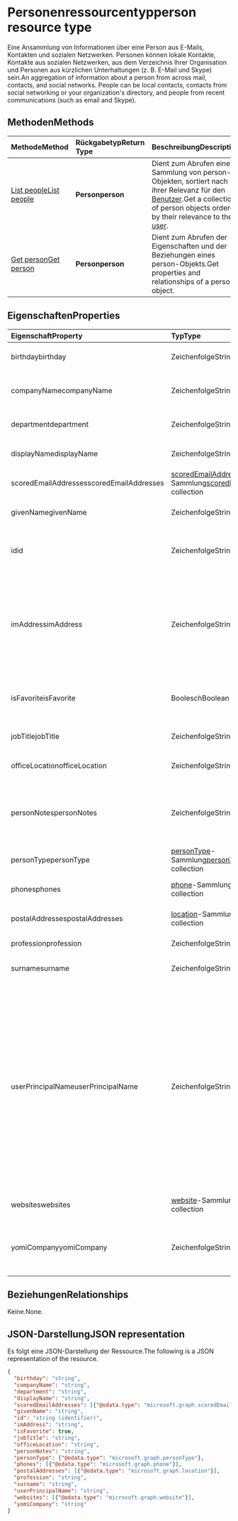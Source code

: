 # <a name="person-resource-type"></a><span data-ttu-id="0fe04-101">Personenressourcentyp</span><span class="sxs-lookup"><span data-stu-id="0fe04-101">person resource type</span></span>

<span data-ttu-id="0fe04-p101">Eine Ansammlung von Informationen über eine Person aus E-Mails, Kontakten und sozialen Netzwerken. Personen können lokale Kontakte, Kontakte aus sozialen Netzwerken, aus dem Verzeichnis Ihrer Organisation und Personen aus kürzlichen Unterhaltungen (z. B. E-Mail und Skype) sein.</span><span class="sxs-lookup"><span data-stu-id="0fe04-p101">An aggregation of information about a person from across mail, contacts, and social networks. People can be local contacts, contacts from social networking or your organization's directory, and people from recent communications (such as email and Skype).</span></span>

## <a name="methods"></a><span data-ttu-id="0fe04-104">Methoden</span><span class="sxs-lookup"><span data-stu-id="0fe04-104">Methods</span></span>

| <span data-ttu-id="0fe04-105">Methode</span><span class="sxs-lookup"><span data-stu-id="0fe04-105">Method</span></span>           | <span data-ttu-id="0fe04-106">Rückgabetyp</span><span class="sxs-lookup"><span data-stu-id="0fe04-106">Return Type</span></span>    |<span data-ttu-id="0fe04-107">Beschreibung</span><span class="sxs-lookup"><span data-stu-id="0fe04-107">Description</span></span>|
|:---------------|:--------|:----------|
|[<span data-ttu-id="0fe04-108">List people</span><span class="sxs-lookup"><span data-stu-id="0fe04-108">List people</span></span>](../api/user_list_people.md) | <span data-ttu-id="0fe04-109">**Person**</span><span class="sxs-lookup"><span data-stu-id="0fe04-109">**person**</span></span> |<span data-ttu-id="0fe04-110">Dient zum Abrufen einer Sammlung von person-Objekten, sortiert nach ihrer Relevanz für den [Benutzer](../resources/user.md).</span><span class="sxs-lookup"><span data-stu-id="0fe04-110">Get a collection of person objects ordered by their relevance to the [user](../resources/user.md).</span></span>|
|[<span data-ttu-id="0fe04-111">Get person</span><span class="sxs-lookup"><span data-stu-id="0fe04-111">Get person</span></span>](../api/person_get.md) | <span data-ttu-id="0fe04-112">**Person**</span><span class="sxs-lookup"><span data-stu-id="0fe04-112">**person**</span></span> |<span data-ttu-id="0fe04-113">Dient zum Abrufen der Eigenschaften und der Beziehungen eines person-Objekts.</span><span class="sxs-lookup"><span data-stu-id="0fe04-113">Get properties and relationships of a person object.</span></span>|

## <a name="properties"></a><span data-ttu-id="0fe04-114">Eigenschaften</span><span class="sxs-lookup"><span data-stu-id="0fe04-114">Properties</span></span>
| <span data-ttu-id="0fe04-115">Eigenschaft</span><span class="sxs-lookup"><span data-stu-id="0fe04-115">Property</span></span>     | <span data-ttu-id="0fe04-116">Typ</span><span class="sxs-lookup"><span data-stu-id="0fe04-116">Type</span></span>   |<span data-ttu-id="0fe04-117">Beschreibung</span><span class="sxs-lookup"><span data-stu-id="0fe04-117">Description</span></span>|
|:---------------|:--------|:----------|
|<span data-ttu-id="0fe04-118">birthday</span><span class="sxs-lookup"><span data-stu-id="0fe04-118">birthday</span></span>|<span data-ttu-id="0fe04-119">Zeichenfolge</span><span class="sxs-lookup"><span data-stu-id="0fe04-119">String</span></span>|<span data-ttu-id="0fe04-120">Der Geburtstag der Person.</span><span class="sxs-lookup"><span data-stu-id="0fe04-120">The person's birthday.</span></span>|
|<span data-ttu-id="0fe04-121">companyName</span><span class="sxs-lookup"><span data-stu-id="0fe04-121">companyName</span></span>|<span data-ttu-id="0fe04-122">Zeichenfolge</span><span class="sxs-lookup"><span data-stu-id="0fe04-122">String</span></span>|<span data-ttu-id="0fe04-123">Der Name des Unternehmens der Person.</span><span class="sxs-lookup"><span data-stu-id="0fe04-123">The name of the person's company.</span></span>|
|<span data-ttu-id="0fe04-124">department</span><span class="sxs-lookup"><span data-stu-id="0fe04-124">department</span></span>|<span data-ttu-id="0fe04-125">Zeichenfolge</span><span class="sxs-lookup"><span data-stu-id="0fe04-125">String</span></span>|<span data-ttu-id="0fe04-126">Die Abteilung der Person.</span><span class="sxs-lookup"><span data-stu-id="0fe04-126">The person's department.</span></span>|
|<span data-ttu-id="0fe04-127">displayName</span><span class="sxs-lookup"><span data-stu-id="0fe04-127">displayName</span></span>|<span data-ttu-id="0fe04-128">Zeichenfolge</span><span class="sxs-lookup"><span data-stu-id="0fe04-128">String</span></span>|<span data-ttu-id="0fe04-129">Der Anzeigename der Person.</span><span class="sxs-lookup"><span data-stu-id="0fe04-129">The person's display name.</span></span>|
|<span data-ttu-id="0fe04-130">scoredEmailAddresses</span><span class="sxs-lookup"><span data-stu-id="0fe04-130">scoredEmailAddresses</span></span>|<span data-ttu-id="0fe04-131">[scoredEmailAddress](scoredemailaddress.md)-Sammlung</span><span class="sxs-lookup"><span data-stu-id="0fe04-131">[scoredEmailAddress](scoredemailaddress.md) collection</span></span>|<span data-ttu-id="0fe04-132">Die E-Mail-Adressen der Person.</span><span class="sxs-lookup"><span data-stu-id="0fe04-132">The person's email addresses.</span></span>|
|<span data-ttu-id="0fe04-133">givenName</span><span class="sxs-lookup"><span data-stu-id="0fe04-133">givenName</span></span>|<span data-ttu-id="0fe04-134">Zeichenfolge</span><span class="sxs-lookup"><span data-stu-id="0fe04-134">String</span></span>|<span data-ttu-id="0fe04-135">Der Vorname der Person.</span><span class="sxs-lookup"><span data-stu-id="0fe04-135">The person's given name.</span></span>|
|<span data-ttu-id="0fe04-136">id</span><span class="sxs-lookup"><span data-stu-id="0fe04-136">id</span></span>|<span data-ttu-id="0fe04-137">Zeichenfolge</span><span class="sxs-lookup"><span data-stu-id="0fe04-137">String</span></span>|<span data-ttu-id="0fe04-p102">Eindeutiger Bezeichner für die Person. Schreibgeschützt.</span><span class="sxs-lookup"><span data-stu-id="0fe04-p102">The person's unique identifier. Read-only.</span></span>|
|<span data-ttu-id="0fe04-140">imAddress</span><span class="sxs-lookup"><span data-stu-id="0fe04-140">imAddress</span></span>|<span data-ttu-id="0fe04-141">Zeichenfolge</span><span class="sxs-lookup"><span data-stu-id="0fe04-141">String</span></span>|<span data-ttu-id="0fe04-p103">Die VOIP-SIP-Adresse (Voice oder IP; Session Initiation Protocol) der Chatnachricht für den Benutzer. Schreibgeschützt.</span><span class="sxs-lookup"><span data-stu-id="0fe04-p103">The instant message voice over IP (VOIP) session initiation protocol (SIP) address for the user. Read-only.</span></span>|
|<span data-ttu-id="0fe04-144">isFavorite</span><span class="sxs-lookup"><span data-stu-id="0fe04-144">isFavorite</span></span>|<span data-ttu-id="0fe04-145">Boolesch</span><span class="sxs-lookup"><span data-stu-id="0fe04-145">Boolean</span></span>|<span data-ttu-id="0fe04-146">`true`, wenn der Benutzer diese Person als Favorit gekennzeichnet hat.</span><span class="sxs-lookup"><span data-stu-id="0fe04-146">`true` if the user has flagged this person as a favorite.</span></span>|
|<span data-ttu-id="0fe04-147">jobTitle</span><span class="sxs-lookup"><span data-stu-id="0fe04-147">jobTitle</span></span>|<span data-ttu-id="0fe04-148">Zeichenfolge</span><span class="sxs-lookup"><span data-stu-id="0fe04-148">String</span></span>|<span data-ttu-id="0fe04-149">Die Position der Person.</span><span class="sxs-lookup"><span data-stu-id="0fe04-149">The person's job title.</span></span>|
|<span data-ttu-id="0fe04-150">officeLocation</span><span class="sxs-lookup"><span data-stu-id="0fe04-150">officeLocation</span></span>|<span data-ttu-id="0fe04-151">Zeichenfolge</span><span class="sxs-lookup"><span data-stu-id="0fe04-151">String</span></span>|<span data-ttu-id="0fe04-152">Der Bürostandort der Person.</span><span class="sxs-lookup"><span data-stu-id="0fe04-152">The location of the person's office.</span></span>|
|<span data-ttu-id="0fe04-153">personNotes</span><span class="sxs-lookup"><span data-stu-id="0fe04-153">personNotes</span></span>|<span data-ttu-id="0fe04-154">Zeichenfolge</span><span class="sxs-lookup"><span data-stu-id="0fe04-154">String</span></span>|<span data-ttu-id="0fe04-155">Frei formatierbare Notizen, die der Benutzer zu dieser Person hinzugefügt hat.</span><span class="sxs-lookup"><span data-stu-id="0fe04-155">Free-form notes that the the user has taken about this person.</span></span>|
|<span data-ttu-id="0fe04-156">personType</span><span class="sxs-lookup"><span data-stu-id="0fe04-156">personType</span></span>|<span data-ttu-id="0fe04-157">[personType](persontype.md)-Sammlung</span><span class="sxs-lookup"><span data-stu-id="0fe04-157">[personType](persontype.md) collection</span></span>|<span data-ttu-id="0fe04-158">Der Personentyp.</span><span class="sxs-lookup"><span data-stu-id="0fe04-158">The type of person.</span></span>|
|<span data-ttu-id="0fe04-159">phones</span><span class="sxs-lookup"><span data-stu-id="0fe04-159">phones</span></span>|<span data-ttu-id="0fe04-160">[phone](phone.md)-Sammlung</span><span class="sxs-lookup"><span data-stu-id="0fe04-160">[phone](phone.md) collection</span></span>|<span data-ttu-id="0fe04-161">Die Telefonnummern der Person.</span><span class="sxs-lookup"><span data-stu-id="0fe04-161">The person's phone numbers.</span></span>|
|<span data-ttu-id="0fe04-162">postalAddresses</span><span class="sxs-lookup"><span data-stu-id="0fe04-162">postalAddresses</span></span>|<span data-ttu-id="0fe04-163">[location](location.md)-Sammlung</span><span class="sxs-lookup"><span data-stu-id="0fe04-163">[location](location.md) collection</span></span>|<span data-ttu-id="0fe04-164">Die Adressen der Person.</span><span class="sxs-lookup"><span data-stu-id="0fe04-164">The person's addresses.</span></span>|
|<span data-ttu-id="0fe04-165">profession</span><span class="sxs-lookup"><span data-stu-id="0fe04-165">profession</span></span>|<span data-ttu-id="0fe04-166">Zeichenfolge</span><span class="sxs-lookup"><span data-stu-id="0fe04-166">String</span></span>|<span data-ttu-id="0fe04-167">Der Beruf der Person.</span><span class="sxs-lookup"><span data-stu-id="0fe04-167">The person's profession.</span></span>|
|<span data-ttu-id="0fe04-168">surname</span><span class="sxs-lookup"><span data-stu-id="0fe04-168">surname</span></span>|<span data-ttu-id="0fe04-169">Zeichenfolge</span><span class="sxs-lookup"><span data-stu-id="0fe04-169">String</span></span>|<span data-ttu-id="0fe04-170">Der Nachname der Person.</span><span class="sxs-lookup"><span data-stu-id="0fe04-170">The person's surname.</span></span>|
|<span data-ttu-id="0fe04-171">userPrincipalName</span><span class="sxs-lookup"><span data-stu-id="0fe04-171">userPrincipalName</span></span>|<span data-ttu-id="0fe04-172">Zeichenfolge</span><span class="sxs-lookup"><span data-stu-id="0fe04-172">String</span></span>|<span data-ttu-id="0fe04-p104">Der Benutzerprinzipalname der Person. Der UPN ist ein Anmeldename der Person im Internetformat, der auf dem Internetstandard [RFC 822](http://www.ietf.org/rfc/rfc0822.txt) basiert. Gemäß der Konvention sollte er dem E-Mail-Namen der Person zugeordnet sein. Das allgemeine Format lautet alias@domäne.</span><span class="sxs-lookup"><span data-stu-id="0fe04-p104">The user principal name (UPN) of the person. The UPN is an Internet-style login name for the person based on the Internet standard [RFC 822](http://www.ietf.org/rfc/rfc0822.txt). By convention, this should map to the person's email name. The general format is alias@domain.</span></span>|
|<span data-ttu-id="0fe04-177">websites</span><span class="sxs-lookup"><span data-stu-id="0fe04-177">websites</span></span>|<span data-ttu-id="0fe04-178">[website](website.md)-Sammlung</span><span class="sxs-lookup"><span data-stu-id="0fe04-178">[website](website.md) collection</span></span>|<span data-ttu-id="0fe04-179">Die Websites der Person.</span><span class="sxs-lookup"><span data-stu-id="0fe04-179">The person's websites.</span></span>|
|<span data-ttu-id="0fe04-180">yomiCompany</span><span class="sxs-lookup"><span data-stu-id="0fe04-180">yomiCompany</span></span>|<span data-ttu-id="0fe04-181">Zeichenfolge</span><span class="sxs-lookup"><span data-stu-id="0fe04-181">String</span></span>|<span data-ttu-id="0fe04-182">Der phonetische japanische Firmenname des Unternehmens der Person.</span><span class="sxs-lookup"><span data-stu-id="0fe04-182">The phonetic Japanese name of the person's company.</span></span>|

## <a name="relationships"></a><span data-ttu-id="0fe04-183">Beziehungen</span><span class="sxs-lookup"><span data-stu-id="0fe04-183">Relationships</span></span>
<span data-ttu-id="0fe04-184">Keine.</span><span class="sxs-lookup"><span data-stu-id="0fe04-184">None.</span></span>


## <a name="json-representation"></a><span data-ttu-id="0fe04-185">JSON-Darstellung</span><span class="sxs-lookup"><span data-stu-id="0fe04-185">JSON representation</span></span>

<span data-ttu-id="0fe04-186">Es folgt eine JSON-Darstellung der Ressource.</span><span class="sxs-lookup"><span data-stu-id="0fe04-186">The following is a JSON representation of the resource.</span></span>

<!-- {
  "blockType": "resource",
  "optionalProperties": [

  ],
  "@odata.type": "microsoft.graph.person"
}-->

```json
{
  "birthday": "string",
  "companyName": "string",
  "department": "string",
  "displayName": "string",
  "scoredEmailAddresses": [{"@odata.type": "microsoft.graph.scoredEmailAddress"}],
  "givenName": "string",
  "id": "string (identifier)",
  "imAddress": "string",
  "isFavorite": true,
  "jobTitle": "string",
  "officeLocation": "string",
  "personNotes": "string",
  "personType": {"@odata.type": "microsoft.graph.personType"},
  "phones": [{"@odata.type": "microsoft.graph.phone"}],
  "postalAddresses": [{"@odata.type": "microsoft.graph.location"}],
  "profession": "string",
  "surname": "string",
  "userPrincipalName": "string",
  "websites": [{"@odata.type": "microsoft.graph.website"}],
  "yomiCompany": "string"
}

```

<!-- uuid: 8fcb5dbc-d5aa-4681-8e31-b001d5168d79
2015-10-25 14:57:30 UTC -->
<!-- {
  "type": "#page.annotation",
  "description": "person resource",
  "keywords": "",
  "section": "documentation",
  "tocPath": ""
}-->
